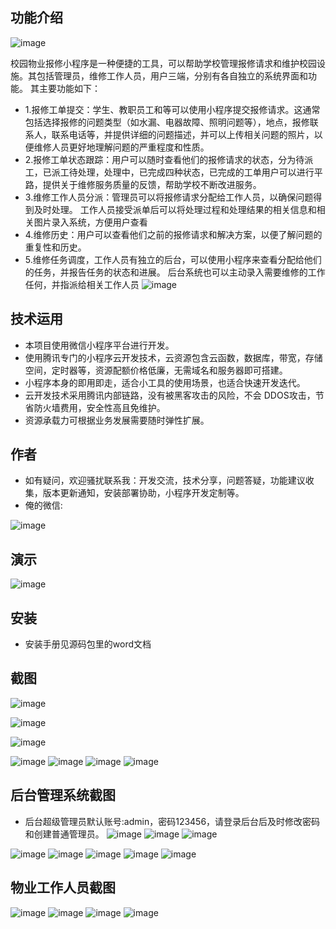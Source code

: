 ## 功能介绍 
![image](https://github.com/yuhuahuozhe/TurboRepair/assets/91707204/603d9039-288a-4475-b91b-9a00d3c3c5be)

 校园物业报修小程序是一种便捷的工具，可以帮助学校管理报修请求和维护校园设施。其包括管理员，维修工作人员，用户三端，分别有各自独立的系统界面和功能。 其主要功能如下：

- 1.报修工单提交：学生、教职员工和等可以使用小程序提交报修请求。这通常包括选择报修的问题类型（如水漏、电器故障、照明问题等），地点，报修联系人，联系电话等，并提供详细的问题描述，并可以上传相关问题的照片，以便维修人员更好地理解问题的严重程度和性质。
- 2.报修工单状态跟踪：用户可以随时查看他们的报修请求的状态，分为待派工，已派工待处理，处理中，已完成四种状态，已完成的工单用户可以进行平路，提供关于维修服务质量的反馈，帮助学校不断改进服务。
- 3.维修工作人员分派：管理员可以将报修请求分配给工作人员，以确保问题得到及时处理。 工作人员接受派单后可以将处理过程和处理结果的相关信息和相关图片录入系统，方便用户查看
- 4.维修历史：用户可以查看他们之前的报修请求和解决方案，以便了解问题的重复性和历史。
- 5.维修任务调度，工作人员有独立的后台，可以使用小程序来查看分配给他们的任务，并报告任务的状态和进展。
后台系统也可以主动录入需要维修的工作任何，并指派给相关工作人员
![image](https://github.com/yuhuahuozhe/TurboRepair/assets/91707204/7cb86fb5-80f1-4214-9e9d-c42b76b43cec)


## 技术运用
- 本项目使用微信小程序平台进行开发。
- 使用腾讯专门的小程序云开发技术，云资源包含云函数，数据库，带宽，存储空间，定时器等，资源配额价格低廉，无需域名和服务器即可搭建。
- 小程序本身的即用即走，适合小工具的使用场景，也适合快速开发迭代。
- 云开发技术采用腾讯内部链路，没有被黑客攻击的风险，不会 DDOS攻击，节省防火墙费用，安全性高且免维护。
- 资源承载力可根据业务发展需要随时弹性扩展。  



## 作者
- 如有疑问，欢迎骚扰联系我：开发交流，技术分享，问题答疑，功能建议收集，版本更新通知，安装部署协助，小程序开发定制等。
- 俺的微信: 
 

![image](https://github.com/yuhuahuozhe/TurboRepair/assets/91707204/7f21f8f1-4a10-4967-aaab-563cbef612e4)


## 演示 
 ![image](https://github.com/yuhuahuozhe/TurboRepair/assets/91707204/63671cea-4fbd-4e4f-b643-3227fc42f6b8)


## 安装

- 安装手册见源码包里的word文档









## 截图

![image](https://github.com/yuhuahuozhe/TurboRepair/assets/91707204/752bd4a8-5178-419e-97f0-0d125a7d0a1d)

![image](https://github.com/yuhuahuozhe/TurboRepair/assets/91707204/4fdd5cb4-f2fd-4b52-9299-1c164fba48cf)

![image](https://github.com/yuhuahuozhe/TurboRepair/assets/91707204/632daae1-e31f-40ad-b4ad-8356eb156319)

![image](https://github.com/yuhuahuozhe/TurboRepair/assets/91707204/9b41b50d-f5a8-4f42-8de1-ecd06f43599a)
![image](https://github.com/yuhuahuozhe/TurboRepair/assets/91707204/0d03469e-e5fd-44a9-810b-3879ec495a6a)
![image](https://github.com/yuhuahuozhe/TurboRepair/assets/91707204/fcc3d90f-551e-43b6-a0b8-782ff7bb45f4)
![image](https://github.com/yuhuahuozhe/TurboRepair/assets/91707204/34991ce3-ad98-4e39-942c-075f4053daec)

 

## 后台管理系统截图 
- 后台超级管理员默认账号:admin，密码123456，请登录后台后及时修改密码和创建普通管理员。
![image](https://github.com/yuhuahuozhe/TurboRepair/assets/91707204/76eb3703-0424-4bb3-85fe-4089f6088d36)
![image](https://github.com/yuhuahuozhe/TurboRepair/assets/91707204/17f610a9-16ca-4bd9-949f-9417afac7899)
![image](https://github.com/yuhuahuozhe/TurboRepair/assets/91707204/a0577fda-71a2-4a00-90a0-22c20212bb5e)

![image](https://github.com/yuhuahuozhe/TurboRepair/assets/91707204/e486910c-be8a-4480-9a85-73157639ea7d)
![image](https://github.com/yuhuahuozhe/TurboRepair/assets/91707204/f8d469e4-c02d-4820-9db5-669f3e676c3c)
![image](https://github.com/yuhuahuozhe/TurboRepair/assets/91707204/92fc0770-dedb-4980-9eed-eab9302dd0fc)
![image](https://github.com/yuhuahuozhe/TurboRepair/assets/91707204/6fc8086f-0748-4921-b901-a5a135b056ef)
![image](https://github.com/yuhuahuozhe/TurboRepair/assets/91707204/733b23ee-8a74-41d6-bf21-cc555f6dab89)

## 物业工作人员截图
![image](https://github.com/yuhuahuozhe/TurboRepair/assets/91707204/cbbf6dc5-8977-447e-9854-90ab7bfbc5ab)
![image](https://github.com/yuhuahuozhe/TurboRepair/assets/91707204/2bbd1bc6-ae70-40cd-ae12-22c6300bcdf4)
![image](https://github.com/yuhuahuozhe/TurboRepair/assets/91707204/b0d35842-7f23-4c77-8f87-de1e950fbd70)
![image](https://github.com/yuhuahuozhe/TurboRepair/assets/91707204/b32cdef8-c0a1-4c69-9da9-96f339d7d660)

